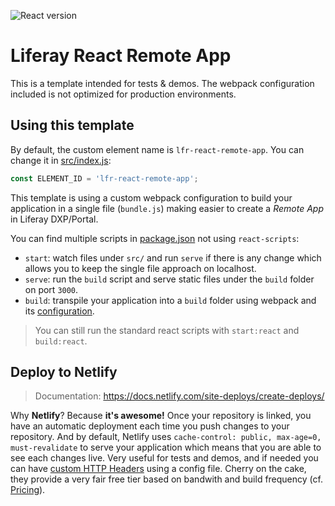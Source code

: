 ![React version](https://img.shields.io/github/package-json/dependency-version/lgdd/lfr-react-remote-app/react)

# Liferay React Remote App

This is a template intended for tests & demos. The webpack configuration included is not optimized for production environments.

## Using this template

By default, the custom element name is `lfr-react-remote-app`. You can change it in [src/index.js](src/index.js#L7):

```js
const ELEMENT_ID = 'lfr-react-remote-app';
```

This template is using a custom webpack configuration to build your application in a single file (`bundle.js`) making easier to create a _Remote App_ in Liferay DXP/Portal.

You can find multiple scripts in [package.json](package.json#L14) not using `react-scripts`:

- `start`: watch files under `src/` and run `serve` if there is any change which allows you to keep the single file approach on localhost.
- `serve`: run the `build` script and serve static files under the `build` folder on port `3000`.
- `build`: transpile your application into a `build` folder using webpack and its [configuration](webpack.config.js).

> You can still run the standard react scripts with `start:react` and `build:react`.

## Deploy to Netlify

> Documentation: https://docs.netlify.com/site-deploys/create-deploys/

Why **Netlify**? Because **it's awesome!** Once your repository is linked, you have an automatic deployment each time you push changes to your repository. And by default, Netlify uses `cache-control: public, max-age=0, must-revalidate` to serve your application which means that you are able to see each changes live. Very useful for tests and demos, and if needed you can have [custom HTTP Headers](https://docs.netlify.com/routing/headers/) using a config file. Cherry on the cake, they provide a very fair free tier based on bandwith and build frequency (cf. [Pricing](https://www.netlify.com/pricing/)).
